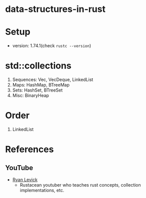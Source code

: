 # data-structures-in-rust

# Setup
- version: 1.74.1(check `rustc --version`)

# std::collections
1. Sequences: Vec, VecDeque, LinkedList
2. Maps: HashMap, BTreeMap
3. Sets: HashSet, BTreeSet
4. Misc: BinaryHeap

# Order
1. LinkedList

# References

## YouTube

- [Ryan Levick](https://youtube.com/@RyanLevicksVideos?si=o-iwy1HZv5rAIxQc)
    - Rustacean youtuber who teaches rust concepts, collection implementations, etc.